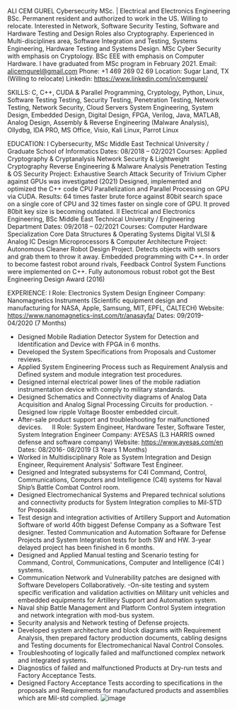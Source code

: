 ALI CEM GUREL
Cybersecurity MSc. | Electrical and Electronics Engineering BSc.
Permanent resident and authorized to work in the US. Willing to relocate. Interested in Network, Software Security Testing, Software and Hardware Testing and Design Roles also Cryptography. Experienced in Multi-disciplines area, Software Integration and Testing, Systems Engineering, Hardware Testing and Systems Design. MSc Cyber Security with emphasis on Cryptology. BSc EEE with emphasis on Computer Hardware. I have graduated from MSc program in February 2021.
Email: alicemgurel@gmail.com
Phone: +1 469 269 02 69
Location: Sugar Land, TX (Willing to relocate)
Linkedin: https://www.linkedin.com/in/cemgurel/

SKILLS: 
C, C++, CUDA & Parallel Programming, Cryptology, Python, Linux, Software Testing 
Testing, Security Testing, Penetration Testing, Network Testing, Network Security, Cloud Servers
System Engineering, System Design, Embedded Design, Digital Design, FPGA, Verilog, Java, MATLAB, Analog Design, Assembly & Reverse Engineering (Malware Analysis), Ollydbg, IDA PRO, MS Office, Visio, Kali Linux, Parrot Linux


EDUCATION: 
I
Cybersecurity, MSc 
Middle East Technical University / Graduate School of Informatics
Dates: 08/2018 – 02/2021
Courses: 
Applied Cryptography & Cryptanalysis 
Network Security & Lightweight Cryptography
Reverse Engineering & Malware Analysis
Penetration Testing & OS Security
Project: 
Exhaustive Search Attack Security of Trivium Cipher against GPUs was investigated (2021)
Designed, implemented and optimized the C++ code CPU Parallelization and Parallel Processing on GPU via CUDA.
Results: 64 times faster brute force against 80bit search space on a single core of CPU and 32 times faster on single core of GPU. It proved 80bit key size is becoming outdated.
II
Electrical and Electronics Engineering, BSc
Middle East Technical University / Engineering Department
Dates: 09/2018 – 02/2021
Courses: Computer Hardware Specialization Core 
Data Structures & Operating Systems
Digital VLSI & Analog IC Design
Microprocessors & Computer Architecture
Project: 
Autonomous Cleaner Robot Design Project.
Detects objects with sensors and grab them to throw it away.
Embedded programming with C++. In order to become fastest robot around rivals, Feedback Control System Functions were implemented on C++.
Fully autonomous robust robot got the Best Engineering Design Award (2016)



EXPERIENCE:
I
Role: Electronics System Design Engineer 
Company: Nanomagnetics Instruments (Scientific equipment design and manufacturing for NASA, Apple, Samsung, MIT, EPFL, CALTECH)
Website: https://www.nanomagnetics-inst.com/tr/anasayfa/
Dates: 09/2019- 04/2020 (7 Months) 
- Designed Mobile Radiation Detector System for Detection and Identification and Device with FPGA in 6 months.
- Developed the System Specifications from Proposals and Customer reviews.
- Applied System Engineering Process such as Requirement Analysis and Defined system and module integration test procedures. 
- Designed internal electrical power lines of the mobile radiation instrumentation device with comply to military standards.
- Designed Schematics and Connectivity diagrams of Analog Data Acquisition and Analog Signal Processing Circuits for production.
-Designed low ripple Voltage Booster embedded circuit.
- After-sale product support and troubleshooting for malfunctioned devices.
 
II
Role: System Engineer, Hardware Tester, Software Tester, System Integration Engineer 
Company: AYESAS (L3 HARRIS owned defense and software company)
Website: https://www.ayesas.com/en
Dates: 08/2016- 08/2019 (3 Years 1 Months)
- Worked in Multidisciplinary Role as System Integration and Design Engineer, Requirement Analysis' Software Test Engineer.
- Designed and Integrated subsystems for C4I Command, Control, Communications, Computers and Intelligence (C4I) systems for Naval Ship’s Battle Combat Control room.
- Designed Electromechanical Systems and Prepared technical solutions and connectivity products for System Integration complies to Mil-STD for Proposals.
- Test design and integration activities of Artillery Support and Automation Software of world 40th biggest Defense Company as a Software Test designer. Tested Communication and Automation Software for Defense Projects and System Integration tests for both SW and HW. 3-year delayed project has been finished in 6 months.
- Designed and Applied Manual testing and Scenario testing for Command, Control, Communications, Computer and Intelligence (C4I ) systems.
- Communication Network and Vulnerability patches are designed with Software Developers Collaboratively.
-On-site testing and system specific verification and validation activities on Military unit vehicles and embedded equipments for Artillery Support and Automation system.
- Naval ship Battle Management and Platform Control System integration and network integration with mod-bus system.
- Security analysis and Network testing of Defense projects.
- Developed system architecture and block diagrams with Requirement Analysis, then prepared factory production documents, cabling designs and Testing documents for Electromechanical Naval Control Consoles.
- Troubleshooting of logically failed and malfunctioned complex network and integrated systems.
- Diagnostics of failed and malfunctioned Products at Dry-run tests and Factory Acceptance Tests.  
- Designed Factory Acceptance Tests according to specifications in the proposals and Requirements for manufactured products and assemblies which are Mil-std complied.
![image](https://user-images.githubusercontent.com/85994513/122200485-b42d9300-ce60-11eb-88df-b28ae1cf0362.png)
